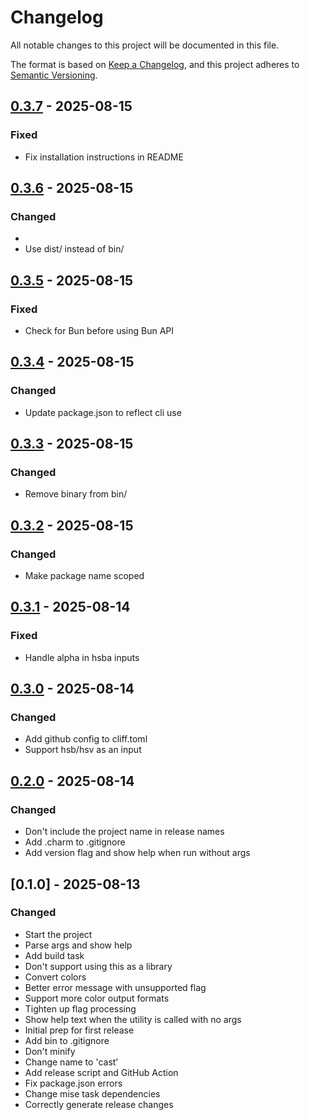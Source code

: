 # Changelog

All notable changes to this project will be documented in this file.

The format is based on [Keep a Changelog](https://keepachangelog.com/en/1.0.0/),
and this project adheres to [Semantic Versioning](https://semver.org/spec/v2.0.0.html).

## [0.3.7] - 2025-08-15

### Fixed

- Fix installation instructions in README

## [0.3.6] - 2025-08-15

### Changed

- 
- Use dist/ instead of bin/

## [0.3.5] - 2025-08-15

### Fixed

- Check for Bun before using Bun API

## [0.3.4] - 2025-08-15

### Changed

- Update package.json to reflect cli use

## [0.3.3] - 2025-08-15

### Changed

- Remove binary from bin/

## [0.3.2] - 2025-08-15

### Changed

- Make package name scoped

## [0.3.1] - 2025-08-14

### Fixed

- Handle alpha in hsba inputs

## [0.3.0] - 2025-08-14

### Changed

- Add github config to cliff.toml
- Support hsb/hsv as an input

## [0.2.0] - 2025-08-14

### Changed

- Don't include the project name in release names
- Add .charm to .gitignore
- Add version flag and show help when run without args

## [0.1.0] - 2025-08-13

### Changed

- Start the project
- Parse args and show help
- Add build task
- Don't support using this as a library
- Convert colors
- Better error message with unsupported flag
- Support more color output formats
- Tighten up flag processing
- Show help text when the utility is called with no args
- Initial prep for first release
- Add bin to .gitignore
- Don't minify
- Change name to 'cast'
- Add release script and GitHub Action
- Fix package.json errors
- Change mise task dependencies
- Correctly generate release changes

[0.3.7]: https://github.com/mybuddymichael/cast/compare/v0.3.6..v0.3.7
[0.3.6]: https://github.com/mybuddymichael/cast/compare/v0.3.5..v0.3.6
[0.3.5]: https://github.com/mybuddymichael/cast/compare/v0.3.4..v0.3.5
[0.3.4]: https://github.com/mybuddymichael/cast/compare/v0.3.3..v0.3.4
[0.3.3]: https://github.com/mybuddymichael/cast/compare/v0.3.2..v0.3.3
[0.3.2]: https://github.com/mybuddymichael/cast/compare/v0.3.1..v0.3.2
[0.3.1]: https://github.com/mybuddymichael/cast/compare/v0.3.0..v0.3.1
[0.3.0]: https://github.com/mybuddymichael/cast/compare/v0.2.0..v0.3.0
[0.2.0]: https://github.com/mybuddymichael/cast/compare/v0.1.0..v0.2.0

<!-- generated by git-cliff -->
